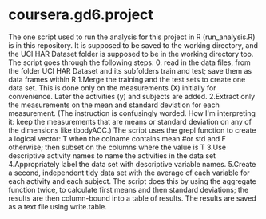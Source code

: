 coursera.gd6.project
====================
The one script used to run the analysis for this project in R (run_analysis.R) is in this repository. It is supposed to be saved to the working directory, and the UCI HAR Dataset folder is supposed to be in the working directory too. The script goes through the following steps:
0. read in the data files, from the folder UCI HAR Dataset and its subfolders train and test; save them as data frames within R
1.Merge the training and the test sets to create one data set. This is done only on the measurements (X) initially for convenience. Later the activities (y) and subjects are added.
2.Extract only the measurements on the mean and standard deviation for each measurement. (The instruction is confusingly worded. How I'm interpreting it: keep the measurements that are means or standard deviation on any of the dimensions like tbodyACC.) The script uses the grepl function to create a logical vector: T when the colname contains mean #or std and F otherwise; then subset on the columns where the value is T
3.Use descriptive activity names to name the activities in the data set
4.Appropriately label the data set with descriptive variable names. 
5.Create a second, independent tidy data set with the average of each variable for each activity and each subject. The script does this by using the aggregate function twice, to calculate first means and then standard deviations; the results are then column-bound into a table of results. The results are saved as a text file using write.table.
